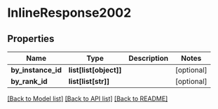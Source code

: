# InlineResponse2002

## Properties
Name | Type | Description | Notes
------------ | ------------- | ------------- | -------------
**by_instance_id** | **list[list[object]]** |  | [optional] 
**by_rank_id** | **list[list[str]]** |  | [optional] 

[[Back to Model list]](../README.md#documentation-for-models) [[Back to API list]](../README.md#documentation-for-api-endpoints) [[Back to README]](../README.md)

